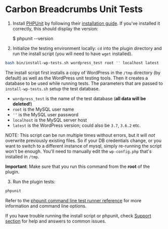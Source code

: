# Carbon Breadcrumbs Unit Tests

1. Install [PHPUnit](http://phpunit.de/) by following their [installation guide](https://phpunit.de/getting-started.html). If you've installed it correctly, this should display the version:

    $ phpunit --version

2. Initialize the testing environment locally: `cd` into the plugin directory and run the install script (you will need to have `wget` installed).

  ```bash
  bash bin/install-wp-tests.sh wordpress_test root '' localhost latest
  ```

The install script first installs a copy of WordPress in the `/tmp` directory (by default) as well as the WordPress unit testing tools. Then it creates a database to be used while running tests. The parameters that are passed to `install-wp-tests.sh` setup the test database.

* `wordpress_test` is the name of the test database (**all data will be deleted!**)
* `root` is the MySQL user name
* `''` is the MySQL user password
* `localhost` is the MySQL server host
* `latest` is the WordPress version; could also be `3.7`, `3.6.2` etc.

NOTE: This script can be run multiple times without errors, but it will *not* overwrite previously existing files. So if your DB credentials change, or you want to switch to a different instance of mysql, simply re-running the script won't be enough. You'll need to manually edit the `wp-config.php` that's installed in `/tmp`.

**Important**: Make sure that you run this command from the **root** of the plugin.

3. Run the plugin tests: 

```bash
phpunit
```

Refer to the [phpunit command line test runner reference](https://phpunit.de/manual/current/en/phpunit-book.html#textui) for more information and command line options.

If you have trouble running the install script or phpunit, check [Support section](http://wp-cli.org/#support) for help and answers to common issues.